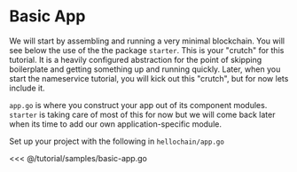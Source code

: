 # Basic App

We will start by assembling and running a very minimal blockchain. You will see below the use of the the package `starter`. This is your "crutch" for this tutorial. It is a heavily configured abstraction for the point of skipping boilerplate and getting something up and running quickly. Later, when you start the nameservice tutorial, you will kick out this "crutch", but for now lets include it.

`app.go` is where you construct your app out of its component modules. `starter` is taking care of most of this for now but we will come back later when its time to add our own application-specific module.

Set up your project with the following in `hellochain/app.go`

<<< @/tutorial/samples/basic-app.go

